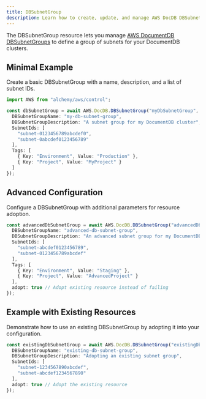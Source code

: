 ```yaml
---
title: DBSubnetGroup
description: Learn how to create, update, and manage AWS DocDB DBSubnetGroups using Alchemy Cloud Control.
---
```


The DBSubnetGroup resource lets you manage [AWS DocumentDB DBSubnetGroups](https://docs.aws.amazon.com/docdb/latest/userguide/) to define a group of subnets for your DocumentDB clusters.

## Minimal Example

Create a basic DBSubnetGroup with a name, description, and a list of subnet IDs.

```ts
import AWS from "alchemy/aws/control";

const dbSubnetGroup = await AWS.DocDB.DBSubnetGroup("myDbSubnetGroup", {
  DBSubnetGroupName: "my-db-subnet-group",
  DBSubnetGroupDescription: "A subnet group for my DocumentDB cluster",
  SubnetIds: [
    "subnet-0123456789abcdef0",
    "subnet-0abcdef0123456789"
  ],
  Tags: [
    { Key: "Environment", Value: "Production" },
    { Key: "Project", Value: "MyProject" }
  ]
});
```

## Advanced Configuration

Configure a DBSubnetGroup with additional parameters for resource adoption.

```ts
const advancedDbSubnetGroup = await AWS.DocDB.DBSubnetGroup("advancedDbSubnetGroup", {
  DBSubnetGroupName: "advanced-db-subnet-group",
  DBSubnetGroupDescription: "An advanced subnet group for my DocumentDB cluster",
  SubnetIds: [
    "subnet-abcdef0123456789",
    "subnet-0123456789abcdef"
  ],
  Tags: [
    { Key: "Environment", Value: "Staging" },
    { Key: "Project", Value: "AdvancedProject" }
  ],
  adopt: true // Adopt existing resource instead of failing
});
```

## Example with Existing Resources

Demonstrate how to use an existing DBSubnetGroup by adopting it into your configuration.

```ts
const existingDbSubnetGroup = await AWS.DocDB.DBSubnetGroup("existingDbSubnetGroup", {
  DBSubnetGroupName: "existing-db-subnet-group",
  DBSubnetGroupDescription: "Adopting an existing subnet group",
  SubnetIds: [
    "subnet-1234567890abcdef",
    "subnet-abcdef1234567890"
  ],
  adopt: true // Adopt the existing resource
});
```